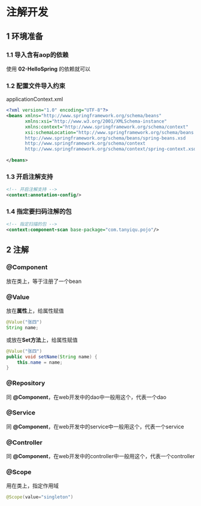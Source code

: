 # 注解开发

## 1 环境准备

### 1.1 导入含有aop的依赖

使用 **02-HelloSpring** 的依赖就可以

### 1.2 配置文件导入约束

applicationContext.xml

```xml
<?xml version="1.0" encoding="UTF-8"?>
<beans xmlns="http://www.springframework.org/schema/beans"
       xmlns:xsi="http://www.w3.org/2001/XMLSchema-instance"
       xmlns:context="http://www.springframework.org/schema/context"
       xsi:schemaLocation="http://www.springframework.org/schema/beans
       http://www.springframework.org/schema/beans/spring-beans.xsd
       http://www.springframework.org/schema/context
       http://www.springframework.org/schema/context/spring-context.xsd">
    
</beans>
```

### 1.3 开启注解支持

```xml
<!-- 开启注解支持 -->
<context:annotation-config/>
```

### 1.4 指定要扫码注解的包

```xml
<!-- 指定扫描的包 -->
<context:component-scan base-package="com.tanyiqu.pojo"/>
```

## 2 注解

### @Component

放在类上，等于注册了一个bean



### @Value

放在**属性**上，给属性赋值

```java
@Value("张四")
String name;
```

或放在**Set方法**上，给属性赋值

```java
@Value("张四")
public void setName(String name) {
    this.name = name;
}
```



### @Repository

同 **@Component**，在web开发中的dao中一般用这个，代表一个dao



### @Service

同 **@Component**，在web开发中的service中一般用这个，代表一个service



### @Controller

同 **@Component**，在web开发中的controller中一般用这个，代表一个controller



### @Scope

用在类上，指定作用域

```java
@Scope(value="singleton")
```

